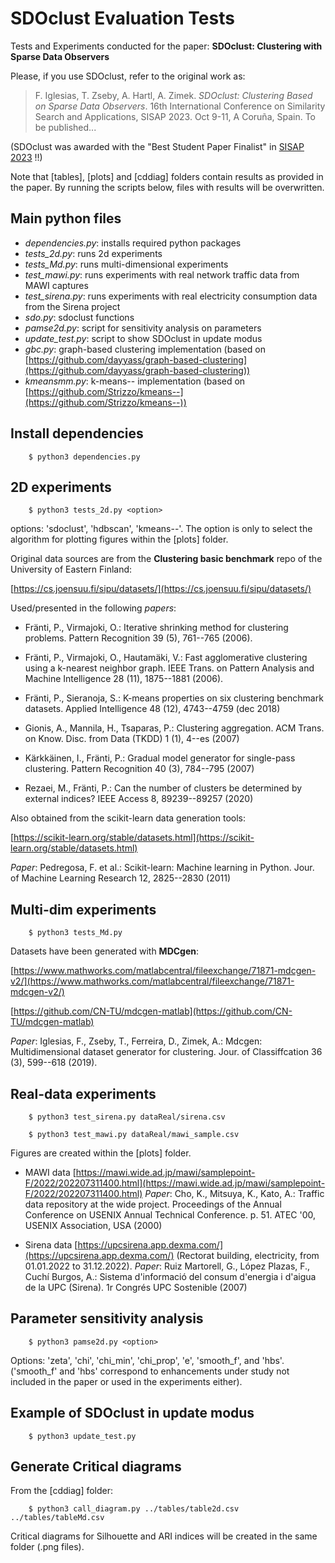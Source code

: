 
# SDOclust Evaluation Tests

Tests and Experiments conducted for the paper:
**SDOclust: Clustering with Sparse Data Observers**

Please, if you use SDOclust, refer to the original work as:

> F. Iglesias, T. Zseby, A. Hartl, A. Zimek. *SDOclust: Clustering Based on Sparse Data Observers*.
> 16th International Conference on Similarity Search and Applications, SISAP 2023. Oct 9-11,
> A Coruña, Spain. To be published...

(SDOclust was awarded with the "Best Student Paper Finalist" in [SISAP 2023](https://www.sisap.org/2023/) !!)

Note that [tables], [plots] and [cddiag] folders contain results as provided in the paper. By running the scripts below, files with results will be overwritten.

## Main python files
- *dependencies.py*: installs required python packages
- *tests_2d.py*: runs 2d experiments
- *tests_Md.py*: runs multi-dimensional experiments
- *test_mawi.py*: runs experiments with real network traffic data from MAWI captures
- *test_sirena.py*: runs experiments with real electricity consumption data from the Sirena project
- *sdo.py*: sdoclust functions
- *pamse2d.py*: script for sensitivity analysis on parameters
- *update_test.py*: script to show SDOclust in update modus
- *gbc.py*: graph-based clustering implementation (based on [https://github.com/dayyass/graph-based-clustering](https://github.com/dayyass/graph-based-clustering))
- *kmeansmm.py*: k-means-- implementation (based on [https://github.com/Strizzo/kmeans--](https://github.com/Strizzo/kmeans--))

## Install dependencies

        $ python3 dependencies.py 

## 2D experiments

        $ python3 tests_2d.py <option>

options: 'sdoclust', 'hdbscan', 'kmeans--'. The option is only to select the algorithm for plotting figures within the [plots] folder.

Original data sources are from the **Clustering basic benchmark** repo of the University of Eastern Finland:

[https://cs.joensuu.fi/sipu/datasets/](https://cs.joensuu.fi/sipu/datasets/)

Used/presented in the following *papers*: 

- Fränti, P., Virmajoki, O.: Iterative shrinking method for clustering problems. Pattern Recognition 39 (5), 761--765 (2006).

- Fränti, P., Virmajoki, O., Hautamäki, V.: Fast agglomerative clustering using a k-nearest neighbor graph. IEEE Trans. on Pattern Analysis and Machine Intelligence
28 (11), 1875--1881 (2006).

- Fränti, P., Sieranoja, S.: K-means properties on six clustering benchmark datasets.  Applied Intelligence 48 (12), 4743--4759 (dec 2018)

- Gionis, A., Mannila, H., Tsaparas, P.: Clustering aggregation. ACM Trans. on Know. Disc. from Data (TKDD) 1 (1), 4--es (2007)

- Kärkkäinen, I., Fränti, P.: Gradual model generator for single-pass clustering. Pattern Recognition 40 (3), 784--795 (2007)

- Rezaei, M., Fränti, P.: Can the number of clusters be determined by external indices? IEEE Access 8, 89239--89257 (2020)

Also obtained from the scikit-learn data generation tools:

[https://scikit-learn.org/stable/datasets.html](https://scikit-learn.org/stable/datasets.html) 

*Paper*: Pedregosa, F. et al.: Scikit-learn: Machine learning in Python. Jour. of Machine Learning Research 12, 2825--2830 (2011)

## Multi-dim experiments

        $ python3 tests_Md.py 

Datasets have been generated with **MDCgen**:

[https://www.mathworks.com/matlabcentral/fileexchange/71871-mdcgen-v2/](https://www.mathworks.com/matlabcentral/fileexchange/71871-mdcgen-v2/)

[https://github.com/CN-TU/mdcgen-matlab](https://github.com/CN-TU/mdcgen-matlab)

*Paper*: Iglesias, F., Zseby, T., Ferreira, D., Zimek, A.: Mdcgen: Multidimensional dataset generator for clustering. Jour. of Classiffcation 36 (3), 599--618 (2019).

## Real-data experiments

        $ python3 test_sirena.py dataReal/sirena.csv  

        $ python3 test_mawi.py dataReal/mawi_sample.csv  

Figures are created within the [plots] folder.

- MAWI data [https://mawi.wide.ad.jp/mawi/samplepoint-F/2022/202207311400.html](https://mawi.wide.ad.jp/mawi/samplepoint-F/2022/202207311400.html)
*Paper*: Cho, K., Mitsuya, K., Kato, A.: Traffic data repository at the wide project. Proceedings of the Annual Conference on USENIX Annual Technical Conference. p. 51. ATEC '00, USENIX Association, USA (2000)

- Sirena data [https://upcsirena.app.dexma.com/](https://upcsirena.app.dexma.com/) (Rectorat building, electricity, from 01.01.2022 to 31.12.2022).
*Paper*: Ruiz Martorell, G., López Plazas, F., Cuchí Burgos, A.: Sistema d'informació del consum d'energia i d'aigua de la UPC (Sirena). 1r Congrés UPC Sostenible (2007)

## Parameter sensitivity analysis

        $ python3 pamse2d.py <option>

Options: 'zeta', 'chi', 'chi_min', 'chi_prop', 'e', 'smooth_f', and 'hbs'. ('smooth_f' and 'hbs' correspond to enhancements under study not included in the paper or used in the experiments either).

## Example of SDOclust in update modus

        $ python3 update_test.py

## Generate Critical diagrams

From the [cddiag] folder:

        $ python3 call_diagram.py ../tables/table2d.csv ../tables/tableMd.csv 

Critical diagrams for Silhouette and ARI indices will be created in the same folder (.png files).
